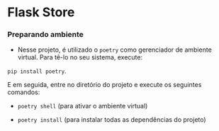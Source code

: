 # Flask Store

### Preparando ambiente

- Nesse projeto, é utilizado o `poetry` como gerenciador de ambiente virtual. Para tê-lo no seu sistema, execute:

`pip install poetry`.

E em seguida, entre no diretório do projeto e execute os seguintes comandos:

- `poetry shell` (para ativar o ambiente virtual)

- `poetry install` (para instalar todas as dependências do projeto)

